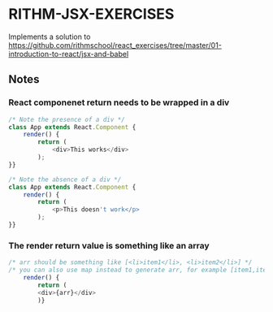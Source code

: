 # RITHM-JSX-EXERCISES
Implements a solution to https://github.com/rithmschool/react_exercises/tree/master/01-introduction-to-react/jsx-and-babel

## Notes
### React componenet return needs to be wrapped in a div
```javascript
/* Note the presence of a div */
class App extends React.Component {
    render() {
        return (
            <div>This works</div>
        );
}}
```

```javascript
/* Note the absence of a div */
class App extends React.Component {
    render() {
        return (
            <p>This doesn't work</p>
        );
}}
```

### The render return value is something like an array
```javascript
/* arr should be something like [<li>item1</li>, <li>item2</li>] */
/* you can also use map instead to generate arr, for example [item1,item2].map( (e)=><li>{e}</li> ) */
    render() {
        return (
        <div>{arr}</div>
        )}
```